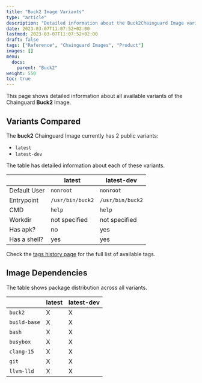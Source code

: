 ```yaml
---
title: "Buck2 Image Variants"
type: "article"
description: "Detailed information about the Buck2Chainguard Image variants"
date: 2023-03-07T11:07:52+02:00
lastmod: 2023-03-07T11:07:52+02:00
draft: false
tags: ["Reference", "Chainguard Images", "Product"]
images: []
menu:
  docs:
    parent: "Buck2"
weight: 550
toc: true
---
```


This page shows detailed information about all available variants of the Chainguard **Buck2** Image.

## Variants Compared
The **buck2** Chainguard Image currently has 2 public variants: 

- `latest`
- `latest-dev`

The table has detailed information about each of these variants.

|              | latest           | latest-dev       |
|--------------|------------------|------------------|
| Default User | `nonroot`        | `nonroot`        |
| Entrypoint   | `/usr/bin/buck2` | `/usr/bin/buck2` |
| CMD          | `help`           | `help`           |
| Workdir      | not specified    | not specified    |
| Has apk?     | no               | yes              |
| Has a shell? | yes              | yes              |

Check the [tags history page](/chainguard/chainguard-images/reference/buck2/tags_history/) for the full list of available tags.
## Image Dependencies
The table shows package distribution across all variants.

|              | latest | latest-dev |
|--------------|--------|------------|
| `buck2`      | X      | X          |
| `build-base` | X      | X          |
| `bash`       | X      | X          |
| `busybox`    | X      | X          |
| `clang-15`   | X      | X          |
| `git`        | X      | X          |
| `llvm-lld`   | X      | X          |
